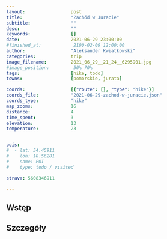 ```yaml
---
layout:                 post
title:                  "Zachód w Juracie"
subtitle:               ""
desc:                   ""
keywords:               []
date:                   2021-06-29 23:00:00
#finished_at:            2100-02-09 12:00:00
author:                 "Aleksander Kwiatkowski"
categories:             trip
image_filename:         2021_06_29__21_24__6295901.jpg
#image_position:         50% 70%
tags:                   [hike, todo]
towns:                  [pomorskie, jurata]

coords:                 [{"route": [], "type": "hike"}]
coords_file:            "2021-06-29-zachod-w-juracie.json"
coords_type:            "hike"
map_zooms:              16
distance:               4
time_spent:             3
elevation:              13
temperature:            23


pois:
#  - lat: 54.45911
#    lon: 18.56281
#    name: POI
#    type: todo / visited

strava: 5608346911

---
```



## Wstęp

## Szczegóły
